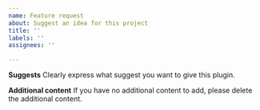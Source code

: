 ```yaml
---
name: Feature request
about: Suggest an idea for this project
title: ''
labels: ''
assignees: ''

---
```


**Suggests**
Clearly express what suggest you want to give this plugin.

**Additional content**
If you have no additional content to add, please delete the additional content.
